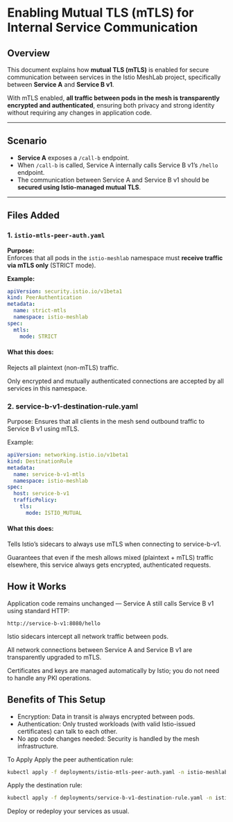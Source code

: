 # Enabling Mutual TLS (mTLS) for Internal Service Communication

## Overview

This document explains how **mutual TLS (mTLS)** is enabled for secure communication between services in the Istio MeshLab project, specifically between **Service A** and **Service B v1**.

With mTLS enabled, **all traffic between pods in the mesh is transparently encrypted and authenticated**, ensuring both privacy and strong identity without requiring any changes in application code.

---

## Scenario

- **Service A** exposes a `/call-b` endpoint.
- When `/call-b` is called, Service A internally calls Service B v1’s `/hello` endpoint.
- The communication between Service A and Service B v1 should be **secured using Istio-managed mutual TLS**.

---

## Files Added

### 1. `istio-mtls-peer-auth.yaml`

**Purpose:**  
Enforces that all pods in the `istio-meshlab` namespace must **receive traffic via mTLS only** (STRICT mode).

**Example:**
```yaml
apiVersion: security.istio.io/v1beta1
kind: PeerAuthentication
metadata:
  name: strict-mtls
  namespace: istio-meshlab
spec:
  mtls:
    mode: STRICT
```



#### What this does:

Rejects all plaintext (non-mTLS) traffic.

Only encrypted and mutually authenticated connections are accepted by all services in this namespace.

### 2. service-b-v1-destination-rule.yaml
Purpose:
Ensures that all clients in the mesh send outbound traffic to Service B v1 using mTLS.

Example:

```yaml
apiVersion: networking.istio.io/v1beta1
kind: DestinationRule
metadata:
  name: service-b-v1-mtls
  namespace: istio-meshlab
spec:
  host: service-b-v1
  trafficPolicy:
    tls:
      mode: ISTIO_MUTUAL
```
#### What this does:

Tells Istio’s sidecars to always use mTLS when connecting to service-b-v1.

Guarantees that even if the mesh allows mixed (plaintext + mTLS) traffic elsewhere, this service always gets encrypted, authenticated requests.

## How it Works
Application code remains unchanged — Service A still calls Service B v1 using standard HTTP:

```
http://service-b-v1:8080/hello
```

Istio sidecars intercept all network traffic between pods.

All network connections between Service A and Service B v1 are transparently upgraded to mTLS.

Certificates and keys are managed automatically by Istio; you do not need to handle any PKI operations.

## Benefits of This Setup
- Encryption: Data in transit is always encrypted between pods.
- Authentication: Only trusted workloads (with valid Istio-issued certificates) can talk to each other.
- No app code changes needed: Security is handled by the mesh infrastructure.

To Apply
Apply the peer authentication rule:

```bash
kubectl apply -f deployments/istio-mtls-peer-auth.yaml -n istio-meshlab
```

Apply the destination rule:

```bash
kubectl apply -f deployments/service-b-v1-destination-rule.yaml -n istio-meshlab
```
Deploy or redeploy your services as usual.